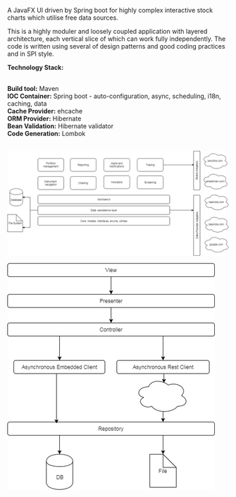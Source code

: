 <p>A JavaFX UI driven by Spring boot for highly complex interactive stock charts which utilise free data sources.</p>
<p>This is a highly moduler and loosely coupled application with layered architecture, each vertical slice of which can work fully independently. The code is written using several of design patterns and good coding practices and in SPI style.</p>

<b>Technology Stack:</b><br><br>

<b>Build tool:</b> Maven<br>
<b>IOC Container:</b> Spring boot - auto-configuration, async, scheduling, i18n, caching, data<br>
<b>Cache Provider:</b> ehcache<br>
<b>ORM Provider:</b> Hibernate<br>
<b>Bean Validation:</b> Hibernate validator<br>
<b>Code Generation:</b> Lombok<br><br>

![Component Diagram](https://github.com/paragparalikar/stox/blob/master/stox-component-diaram.jpg)

![Layered architecture](https://github.com/paragparalikar/stox/blob/master/stox-system-design-diagram.jpg)
